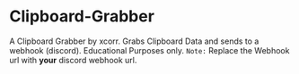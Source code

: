 # Clipboard-Grabber
A Clipboard Grabber by xcorr. Grabs Clipboard Data and sends to a webhook (discord). Educational Purposes only.
`Note:` Replace the Webhook url with **your** discord webhook url.
